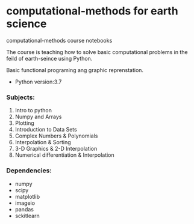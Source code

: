 # computational-methods for earth science
computational-methods course notebooks

The course is teaching how to solve basic computational problems in the feild of earth-seince using Python. 

Basic functional programing ang graphic reprenstation.
* Python version:3.7

### Subjects:
1. Intro to python
2. Numpy and Arrays
3. Plotting
4. Introduction to Data Sets
5. Complex Numbers & Polynomials
6. Interpolation & Sorting
7. 3-D Graphics & 2-D Interpolation
9. Numerical differentiation & Interpolation


### Dependencies:
* numpy
* scipy
* matplotlib
* imageio
* pandas
* sckitlearn

